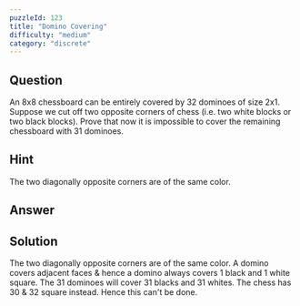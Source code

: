 ```yaml
---
puzzleId: 123
title: "Domino Covering"
difficulty: "medium"
category: "discrete"
---
```


## Question
An 8x8 chessboard can be entirely covered by 32 dominoes of size 2x1. Suppose we cut off two opposite corners of chess (i.e. two white blocks or two black blocks). Prove that now it is impossible to cover the remaining chessboard with 31 dominoes.

## Hint
The two diagonally opposite corners are of the same color.

## Answer


## Solution
The two diagonally opposite corners are of the same color. A domino covers adjacent faces & hence a domino always covers 1 black and 1 white square. The 31 dominoes will cover 31 blacks and 31 whites. The chess has 30 & 32 square instead. Hence this can't be done.
